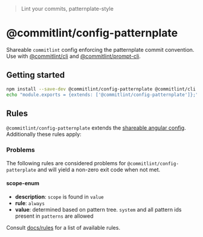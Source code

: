 > Lint your commits, patternplate-style

# @commitlint/config-patternplate
Shareable `commitlint` config enforcing the patternplate commit convention.
Use with [@commitlint/cli](../cli) and [@commitlint/prompt-cli](../prompt-cli).

## Getting started
```sh
npm install --save-dev @commitlint/config-patternplate @commitlint/cli
echo "module.exports = {extends: ['@commitlint/config-patternplate']};" > commitlint.config.js
```

## Rules
`@commitlint/config-patternplate` extends the [shareable angular config](../config-angular#rules).
Additionally these rules apply:

### Problems
The following rules are considered problems for `@commitlint/config-patterplate` and will yield a non-zero exit code when not met.

#### scope-enum
* **description**: `scope` is found in `value`
* **rule**: `always`
* **value**: determined based on pattern tree. `system` and all pattern ids present in `patterns` are allowed

Consult [docs/rules](http://marionebl.github.io/commitlint/#/reference-rules) for a list of available rules.
